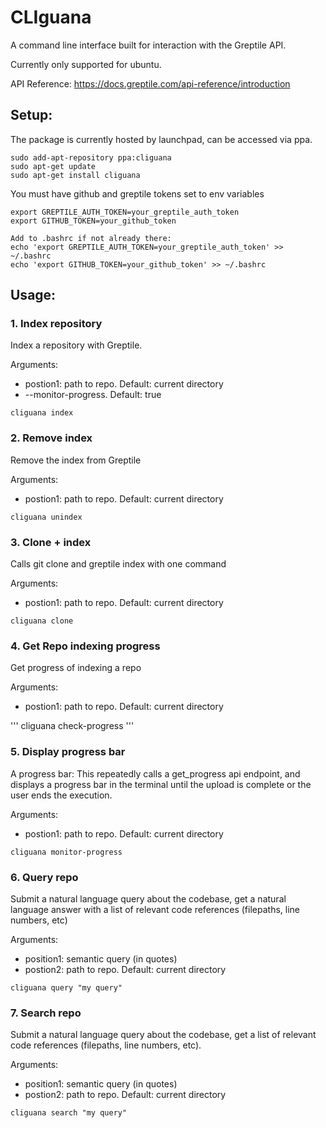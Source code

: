 # CLIguana

A command line interface built for interaction with the Greptile API. 

Currently only supported for ubuntu.

API Reference: https://docs.greptile.com/api-reference/introduction


## Setup:
The package is currently hosted by launchpad, can be accessed via ppa.
```
sudo add-apt-repository ppa:cliguana
sudo apt-get update
sudo apt-get install cliguana
```

You must have github and greptile tokens set to env variables
```
export GREPTILE_AUTH_TOKEN=your_greptile_auth_token
export GITHUB_TOKEN=your_github_token

Add to .bashrc if not already there:
echo 'export GREPTILE_AUTH_TOKEN=your_greptile_auth_token' >> ~/.bashrc
echo 'export GITHUB_TOKEN=your_github_token' >> ~/.bashrc
```

## Usage:

### 1. Index repository
Index a repository with Greptile.

Arguments:
- postion1: path to repo. Default: current directory
- --monitor-progress. Default: true

```
cliguana index 
```

### 2. Remove index 
Remove the index from Greptile

Arguments:
- postion1: path to repo. Default: current directory

```
cliguana unindex 
```

### 3. Clone + index
Calls git clone and greptile index with one command

Arguments:
- postion1: path to repo. Default: current directory

```    
cliguana clone 
```

### 4. Get Repo indexing progress
Get progress of indexing a repo

Arguments:
- postion1: path to repo. Default: current directory

'''
cliguana check-progress 
'''

### 5. Display progress bar
A progress bar: This repeatedly calls a get_progress api endpoint, and displays a progress bar in the terminal until the upload is complete or the user ends the execution.

Arguments:
- postion1: path to repo. Default: current directory

```
cliguana monitor-progress 
```


### 6. Query repo
Submit a natural language query about the codebase, get a natural language answer with a list of relevant code references (filepaths, line numbers, etc)

Arguments:
- position1: semantic query (in quotes)
- postion2: path to repo. Default: current directory

```
cliguana query "my query"
```

### 7. Search repo
Submit a natural language query about the codebase, get a list of relevant code references (filepaths, line numbers, etc).

Arguments:
- position1: semantic query (in quotes)
- postion2: path to repo. Default: current directory

```
cliguana search "my query"
```
